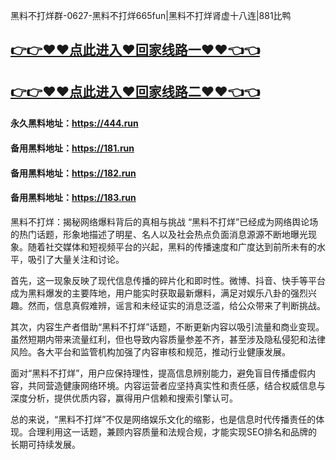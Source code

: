 黑料不打烊群-0627-黑料不打烊665fun|黑料不打烊肾虚十八连|881比鸭

## [👉👉♥♥点此进入♥回家线路一♥♥👈👈](https://unpkg.com/182run/index.html)
## [👉👉♥♥点此进入♥回家线路二♥♥👈👈](https://unpkg.com/182-1run/index.html)

#### 永久黑料地址：https://444.run
#### 备用黑料地址：https://181.run
#### 备用黑料地址：https://182.run
#### 备用黑料地址：https://183.run

黑料不打烊：揭秘网络爆料背后的真相与挑战
“黑料不打烊”已经成为网络舆论场的热门话题，形象地描述了明星、名人以及社会热点负面消息源源不断地曝光现象。随着社交媒体和短视频平台的兴起，黑料的传播速度和广度达到前所未有的水平，吸引了大量关注和讨论。

首先，这一现象反映了现代信息传播的碎片化和即时性。微博、抖音、快手等平台成为黑料爆发的主要阵地，用户能实时获取最新爆料，满足对娱乐八卦的强烈兴趣。然而，信息真假难辨，谣言和未经证实的消息泛滥，给公众带来了判断挑战。

其次，内容生产者借助“黑料不打烊”话题，不断更新内容以吸引流量和商业变现。虽然短期内带来流量红利，但也导致内容质量参差不齐，甚至涉及隐私侵犯和法律风险。各大平台和监管机构加强了内容审核和规范，推动行业健康发展。

面对“黑料不打烊”，用户应保持理性，提高信息辨别能力，避免盲目传播虚假内容，共同营造健康网络环境。内容运营者应坚持真实性和责任感，结合权威信息与深度分析，提供优质内容，赢得用户信赖和搜索引擎认可。

总的来说，“黑料不打烊”不仅是网络娱乐文化的缩影，也是信息时代传播责任的体现。合理利用这一话题，兼顾内容质量和法规合规，才能实现SEO排名和品牌的长期可持续发展。
